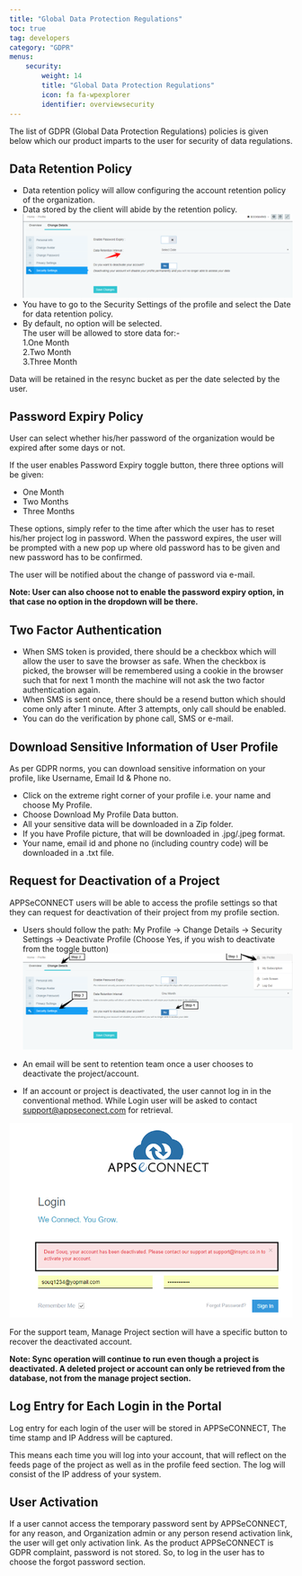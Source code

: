 ```yaml
---
title: "Global Data Protection Regulations"
toc: true
tag: developers
category: "GDPR"
menus: 
    security:
        weight: 14
        title: "Global Data Protection Regulations"
        icon: fa fa-wpexplorer
        identifier: overviewsecurity
---
```


The list of GDPR (Global Data Protection Regulations) policies is given below which  our product imparts to the user
for security of data regulations.

## Data Retention Policy

* Data retention policy will allow configuring the account retention policy of the organization.   
* Data stored by the client will abide by the retention policy.    
 ![Data Retention](../../staticfiles/security/media/data-retention.png)
* You have to go to the Security Settings of the profile and select the Date for data retention policy.
* By default, no option will be selected.   
The user will be allowed to store data for:-   
    1.One Month  
    2.Two Month  
    3.Three Month  

Data will be retained in the resync bucket as per the date selected by the user.
## Password Expiry Policy

User can select whether his/her password of the organization would be expired after some days or not. 

If the user enables Password Expiry toggle button, there three options will be given:
* One Month
* Two Months
* Three Months

These options, simply refer to the time after which the user has to reset his/her project log in password.
When the password expires, the user will be prompted with a new pop up where old password has to be given and new password has to be confirmed.

The user will be notified about the change of password via e-mail.

**Note: User can also choose not to enable the password expiry option, in that case no option in the dropdown will be there.**

## Two Factor Authentication

* When SMS token is provided, there should be a checkbox which will allow the user to save the browser as safe. When the checkbox is picked, the browser will be remembered using a cookie in the browser such that for next 1 month the machine will not ask the two factor authentication again.
* When SMS is sent once, there should be a resend button which should come only after 1 minute. After 3 attempts, only call should be enabled.
* You can do the verification by phone call, SMS or e-mail.

## Download Sensitive Information of User Profile

As per GDPR norms, you can download sensitive information on your profile, like Username, Email Id & Phone no.

* Click on the extreme right corner of your profile i.e. your name and choose My Profile.
* Choose Download My Profile Data button.
* All your sensitive data will be downloaded in a Zip folder.
* If you have Profile picture, that will be downloaded in .jpg/.jpeg format.
* Your name, email id and phone no (including country code) will be downloaded in a .txt file.

## Request for Deactivation of a Project

APPSeCONNECT users will be able to access the profile settings so that they can request for deactivation of their project from my profile section.
* Users should follow the path: My Profile -> Change Details -> Security Settings -> Deactivate Profile (Choose Yes, if you wish to deactivate from the toggle button)
![Request Deactivation](../../staticfiles/security/media/request-deactivation.png)  
* An email will be sent to retention team once a user chooses to deactivate the project/account.

* If an account or project is deactivated, the user cannot log in in the conventional method. While Login user will be asked to contact support@appseconect.com for retrieval.

![Request Deactivation2](../../staticfiles/security/media/request-deactivation2.png)  

For the support team, Manage Project section will have a specific button to recover the deactivated account.


**Note: Sync operation will continue to run even though a project is deactivated. 
A deleted project or account can only be retrieved from the database, not from 
the manage project section.**

## Log Entry for Each Login in the Portal


Log entry for each login of the user will be stored in APPSeCONNECT, The time stamp and IP Address will be captured.

This means each time you will log into your account, that will reflect on the feeds page of the project as well as in the profile feed section.
The log will consist of the IP address of your system.

## User Activation

If a user cannot access the temporary password sent by APPSeCONNECT, for any reason, and Organization admin or
any person resend activation link, the user will get only activation link. As the product APPSeCONNECT is GDPR
complaint, password is not stored. So, to log in the user has to choose the forgot password section.





